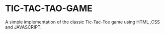 # TIC-TAC-TAO-GAME
A simple implementation of the classic Tic-Tac-Toe game using HTML ,CSS and JAVASCRIPT.
